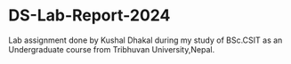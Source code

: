 # DS-Lab-Report-2024
Lab assignment done by Kushal Dhakal during my study of BSc.CSIT as an Undergraduate course from Tribhuvan University,Nepal. 
